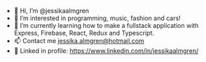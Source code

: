 - 👋 Hi, I’m @jessikaalmgren
- 👀 I’m interested in programming, music, fashion and cars! 
- 🌱 I’m currently learning how to make a fullstack application with Express, Firebase, React, Redux and Typescript. 
- 📫 Contact me jessika.almgren@hotmail.com
- 🌟 Linked in profile: https://www.linkedin.com/in/jessikaalmgren/

<!---
jessikaalmgren/jessikaalmgren is a ✨ special ✨ repository because its `README.md` (this file) appears on your GitHub profile.
You can click the Preview link to take a look at your changes.
--->

